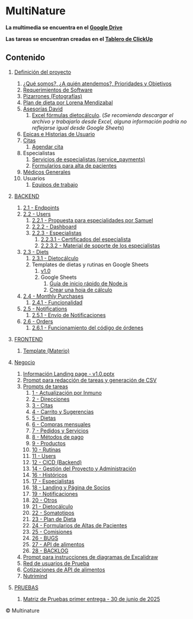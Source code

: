 # MultiNature

**La multimedia se encuentra en el [Google Drive](https://drive.google.com/drive/folders/1cwJvfCM1wVJkn_u9QfFUjZUTU_ccIsdU?hl=es)**

**Las tareas se encuentran creadas en el [Tablero de ClickUp](https://app.clickup.com/9011834369/v/o/5-90115276863-28?pr=90113420950)**

## Contenido

1. [Definición del proyecto](1.%20Definicion%20del%20proyecto/README.md)

   1. [¿Qué somos?, ¿A quién atendemos?, Prioridades y Objetivos](./1.%20Definicion%20del%20proyecto/nosotros/nosotros.md)
   2. [Requerimientos de Software](https://docs.google.com/document/d/1RmOMpKeZ9XW2bLhkbv60YhoURoQoVh6NG7p35GC2HfY/edit?tab=t.0#heading=h.ch0ua7wmgt2e)
   3. [Pizarrones (Fotografías)](https://drive.google.com/drive/folders/1xzSU2FvYMJ0FUUQ61IK06SSVKvtlDxv4?hl=es)
   4. [Plan de dieta por Lorena Mendizabal](https://drive.google.com/drive/folders/1xo10DQko5NIA4IcDTyH213Qk4CWEk86f?hl=es)
   5. [Asesorías David](https://drive.google.com/drive/folders/1XLMn-3zAtnoJp-h9YuRxb90oBlFK3Xw3?hl=es)
      1. [Excel fórmulas dietocálculo](https://docs.google.com/spreadsheets/d/1s78fjfSze-kaOj6Tkxzc-PolM9R1wRvm/edit?gid=622333526#gid=622333526).
         (_Se recomienda descargar el archivo y trabajarlo desde Excel, alguna información podría no reflejarse igual desde Google Sheets_)
   6. [Epicas e Historias de Usuario](./1.%20Definicion%20del%20proyecto/epics&UserStories.png)
   7. [Citas](./1.%20Definicion%20del%20proyecto/citas.md)
      1. [Agendar cita](./1.%20Definicion%20del%20proyecto/agendarCita.png)
   8. Especialistas
      1. [Servicios de especialistas (service_payments)](./1.%20Definicion%20del%20proyecto/specialists/servicios.png)
      2. [Formularios para alta de pacientes](./1.%20Definicion%20del%20proyecto/specialists/formulariosAltaPacientes.md)
   9. [Médicos Generales](./1.%20Definicion%20del%20proyecto/medicosGenerales.md)
   10. Usuarios
       1. [Equipos de trabajo](./1.%20Definicion%20del%20proyecto/users/teamworks.md)

2. [BACKEND](./2.%20BACKEND/README.md)

   1. [2.1 - Endpoints](./2.%20BACKEND/2.1-endpoints/)
   2. [2.2 - Users](./2.%20BACKEND/2.2-users/)
      1. [2.2.1 - Propuesta para especialidades por Samuel](./2.%20BACKEND/2.2-users/2.2.1-proposal-for-specialties.md)
      2. [2.2.2 - Dashboard](./2.%20BACKEND/2.2-users/2.2.2-dashboard.md)
      3. [2.2.3 - Especialistas](./2.%20BACKEND/2.2-users/2.2.3-specialists/)
         1. [2.2.3.1 - Certificados del especialista](./2.%20BACKEND/2.2-users/2.2.3-specialists/2.2.3.1-certificates.md)
         2. [2.2.3.2 - Material de soporte de los especialistas](./2.%20BACKEND/2.2-users/2.2.3-specialists/2.2.3.2-support-material.md)
   3. [2.3 - Diets](./2.%20BACKEND/2.3-diets/)
      1. [2.3.1 - Dietocálculo](./2.%20BACKEND/2.3-diets/2.3.1-diet-calculation.md)
      2. Templates de dietas y rutinas en Google Sheets
         1. [v1.0](https://drive.google.com/drive/folders/1k8ewAPPuL3iLdtA_D-K657mLd6s_fZ8F?hl=es)
         2. Google Sheets
            1. [Guía de inicio rápido de Node.js](https://developers.google.com/sheets/api/quickstart/nodejs?hl=es_419)
            2. [Crear una hoja de cálculo](https://developers.google.com/sheets/api/guides/create?hl=es_419)
   4. [2.4 - Monthly Purchases](./2.%20BACKEND/2.4-monthly-purchases/)
      1. [2.4.1 - Funcionalidad](./2.%20BACKEND/2.4-monthly-purchases/2.4.1-monthly-purchase-logic.md)
   5. [2.5 - Notifications](./2.%20BACKEND/2.5-notifications/)
      1. [2.5.1 - Envío de Notificaciones](./2.%20BACKEND/2.5-notifications/2.5.1-send-notifications.md)
   6. [2.6 - Orders](./2.%20BACKEND/2.6-orders/)
      1. [2.6.1 - Funcionamiento del código de órdenes](./2.%20BACKEND/2.6-orders/2.6.1-orders-patterns.md)

3. [FRONTEND](./3.%20FRONTEND/README.md)

   1. [Template (Materio)](https://drive.google.com/drive/folders/1s18xBtu_Lr_UXC78rAHNnpBERNfTjTBR)

4. [Negocio](./4.%20Negocio/README.md)

   1. [Información Landing page - v1.0.pptx](https://docs.google.com/presentation/d/1RVrquVY3e3JVPRQHY2QF3gE5zH37i3OD/edit?usp=drive_web&ouid=115463368008145921571&rtpof=true)
   2. [Prompt para redacción de tareas y generación de CSV](./4.%20Negocio/promptRedaccionDeTareas.md)
   3. [Prompts de tareas](./4.%20Negocio/promptsDeTareas/)
      1. [1 - Actualización por Inmuno](./4.%20Negocio/promptsDeTareas/1-actualizacion-por-inmuno.md)
      2. [2 - Direcciones](./4.%20Negocio/promptsDeTareas/2-direcciones.md)
      3. [3 - Citas](./4.%20Negocio/promptsDeTareas/3-citas.md)
      4. [4 - Carrito y Sugerencias](./4.%20Negocio/promptsDeTareas/4-carrito-y-sugerencias.md)
      5. [5 - Dietas](./4.%20Negocio/promptsDeTareas/5-dietas.md)
      6. [6 - Compras mensuales](./4.%20Negocio/promptsDeTareas/6-compras-mensuales.md)
      7. [7 - Pedidos y Servicios](./4.%20Negocio/promptsDeTareas/7-pedidos-y-servicios.md)
      8. [8 - Métodos de pago](./4.%20Negocio/promptsDeTareas/8-metodos-de-pago.md)
      9. [9 - Productos](./4.%20Negocio/promptsDeTareas/9-productos.md)
      10. [10 - Rutinas](./4.%20Negocio/promptsDeTareas/10-rutinas.md)
      11. [11 - Users](./4.%20Negocio/promptsDeTareas/11-users.md)
      12. [12 - CICD (Backend)](./4.%20Negocio/promptsDeTareas/12-cicd.md)
      13. [14 - Gestión del Proyecto y Administración](./4.%20Negocio/promptsDeTareas/14-gestion-del-proyecto-y-administracion.md)
      14. [16 - Históricos](./4.%20Negocio/promptsDeTareas/16-historicos.md)
      15. [17 - Especialistas](./4.%20Negocio/promptsDeTareas/17-especialistas.md)
      16. [18 - Landing y Página de Socios](./4.%20Negocio/promptsDeTareas/18-landing-y-pagina-de-socios.md)
      17. [19 - Notificaciones](./4.%20Negocio/promptsDeTareas/19-notificaciones.md)
      18. [20 - Otros](./4.%20Negocio/promptsDeTareas/20-otros.md)
      19. [21 - Dietocálculo](./4.%20Negocio/promptsDeTareas/21-dietocalculo.md)
      20. [22 - Somatotipos](./4.%20Negocio/promptsDeTareas/22-somatotipos.md)
      21. [23 - Plan de Dieta](./4.%20Negocio/promptsDeTareas/23-plan-de-dieta.md)
      22. [24 - Formularios de Altas de Pacientes](./4.%20Negocio/promptsDeTareas/24-formularios-de-altas-de-pacientes.md)
      23. [25 - Comisiones](./4.%20Negocio/promptsDeTareas/25-comisiones.md)
      24. [26 - BUGS](./4.%20Negocio/promptsDeTareas/26-bugs.md)
      25. [27 - API de alimentos](./4.%20Negocio/promptsDeTareas/27-api-de-alimentos.md)
      26. [28 - BACKLOG](./4.%20Negocio/promptsDeTareas/28-backlog.md)
   4. [Prompt para instrucciones de diagramas de Excalidraw](./4.%20Negocio/propmtDiagramasDeExcalidraw.md)
   5. [Red de usuarios de Prueba](./4.%20Negocio/redDeUsuariosDePrueba.png)
   6. [Cotizaciones de API de alimentos](https://docs.google.com/spreadsheets/d/1JeiPtQWeF2uLBE1RfwcXrMesc1mnqNiC7EC6lY87YIg/edit?gid=1883683087#gid=1883683087)
   7. [Nutrimind](https://www.nutrimind.net/page/software_de_nutricion_videos)

5. [PRUEBAS](./5.%20PRUEBAS/README.md)
   1. [Matriz de Pruebas primer entrega - 30 de junio de 2025](./5.%20PRUEBAS/5.1.%20primerEntrega-2025.06.30.md)

© Multinature
